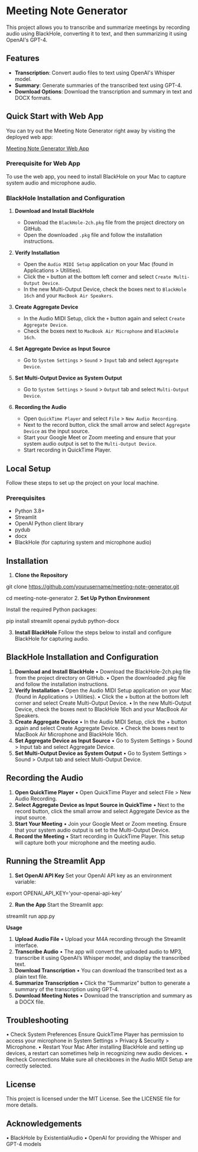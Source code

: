 # Meeting Note Generator

This project allows you to transcribe and summarize meetings by recording audio using BlackHole, converting it to text, and then summarizing it using OpenAI's GPT-4.

## Features

- **Transcription**: Convert audio files to text using OpenAI's Whisper model.
- **Summary**: Generate summaries of the transcribed text using GPT-4.
- **Download Options**: Download the transcription and summary in text and DOCX formats.

## Quick Start with Web App

You can try out the Meeting Note Generator right away by visiting the deployed web app:

[Meeting Note Generator Web App](https://meetingsummary-bombfriedrice.replit.app/)

### Prerequisite for Web App

To use the web app, you need to install BlackHole on your Mac to capture system audio and microphone audio.

### BlackHole Installation and Configuration

1. **Download and Install BlackHole**

   - Download the `BlackHole-2ch.pkg` file from the project directory on GitHub.
   - Open the downloaded `.pkg` file and follow the installation instructions.

2. **Verify Installation**

   - Open the `Audio MIDI Setup` application on your Mac (found in Applications > Utilities).
   - Click the `+` button at the bottom left corner and select `Create Multi-Output Device`.
   - In the new Multi-Output Device, check the boxes next to `BlackHole 16ch` and your `MacBook Air Speakers`.

3. **Create Aggregate Device**

   - In the Audio MIDI Setup, click the `+` button again and select `Create Aggregate Device`.
   - Check the boxes next to `MacBook Air Microphone` and `BlackHole 16ch`.

4. **Set Aggregate Device as Input Source**

   - Go to `System Settings` > `Sound` > `Input` tab and select `Aggregate Device`.

5. **Set Multi-Output Device as System Output**

   - Go to `System Settings` > `Sound` > `Output` tab and select `Multi-Output Device`.

6. **Recording the Audio**

   - Open `QuickTime Player` and select `File` > `New Audio Recording`.
   - Next to the record button, click the small arrow and select `Aggregate Device` as the input source.
   - Start your Google Meet or Zoom meeting and ensure that your system audio output is set to the `Multi-Output Device`.
   - Start recording in QuickTime Player.

## Local Setup

Follow these steps to set up the project on your local machine.

### Prerequisites

- Python 3.8+
- Streamlit
- OpenAI Python client library
- pydub
- docx
- BlackHole (for capturing system and microphone audio)

## Installation

1. **Clone the Repository**

git clone https://github.com/yourusername/meeting-note-generator.git

cd meeting-note-generator
2.	**Set Up Python Environment**

Install the required Python packages:

pip install streamlit openai pydub python-docx

   3.	**Install BlackHole**
Follow the steps below to install and configure BlackHole for capturing audio.

## BlackHole Installation and Configuration

   1.	**Download and Install BlackHole**
   •	Download the BlackHole-2ch.pkg file from the project directory on GitHub.
   •	Open the downloaded .pkg file and follow the installation instructions.
   2.	**Verify Installation**
   •	Open the Audio MIDI Setup application on your Mac (found in Applications > Utilities).
   •	Click the + button at the bottom left corner and select Create Multi-Output Device.
   •	In the new Multi-Output Device, check the boxes next to BlackHole 16ch and your MacBook Air Speakers.
   3.	**Create Aggregate Device**
   •	In the Audio MIDI Setup, click the + button again and select Create Aggregate Device.
   •	Check the boxes next to MacBook Air Microphone and BlackHole 16ch.
   4.	**Set Aggregate Device as Input Source**
   •	Go to System Settings > Sound > Input tab and select Aggregate Device.
   5.	**Set Multi-Output Device as System Output**
   •	Go to System Settings > Sound > Output tab and select Multi-Output Device.

## Recording the Audio

   1.	**Open QuickTime Player**
   •	Open QuickTime Player and select File > New Audio Recording.
   2.	**Select Aggregate Device as Input Source in QuickTime**
   •	Next to the record button, click the small arrow and select Aggregate Device as the input source.
   3.	**Start Your Meeting**
   •	Join your Google Meet or Zoom meeting. Ensure that your system audio output is set to the Multi-Output Device.
   4.	**Record the Meeting**
   •	Start recording in QuickTime Player. This setup will capture both your microphone and the meeting audio.

## Running the Streamlit App

1.	**Set OpenAI API Key**
Set your OpenAI API key as an environment variable:

export OPENAI_API_KEY='your-openai-api-key'

2.	**Run the App**
Start the Streamlit app:

streamlit run app.py

**Usage**

   1.	**Upload Audio File**
   •	Upload your M4A recording through the Streamlit interface.
   2.	**Transcribe Audio**
   •	The app will convert the uploaded audio to MP3, transcribe it using OpenAI’s Whisper model, and display the transcribed text.
   3.	**Download Transcription**
   •	You can download the transcribed text as a plain text file.
   4.	**Summarize Transcription**
   •	Click the “Summarize” button to generate a summary of the transcription using GPT-4.
   5.	**Download Meeting Notes**
   •	Download the transcription and summary as a DOCX file.

## Troubleshooting

   •	Check System Preferences
Ensure QuickTime Player has permission to access your microphone in System Settings > Privacy & Security > Microphone.
   •	Restart Your Mac
After installing BlackHole and setting up devices, a restart can sometimes help in recognizing new audio devices.
   •	Recheck Connections
Make sure all checkboxes in the Audio MIDI Setup are correctly selected.

## License

This project is licensed under the MIT License. See the LICENSE file for more details.

## Acknowledgements

   •	BlackHole by ExistentialAudio
   •	OpenAI for providing the Whisper and GPT-4 models
